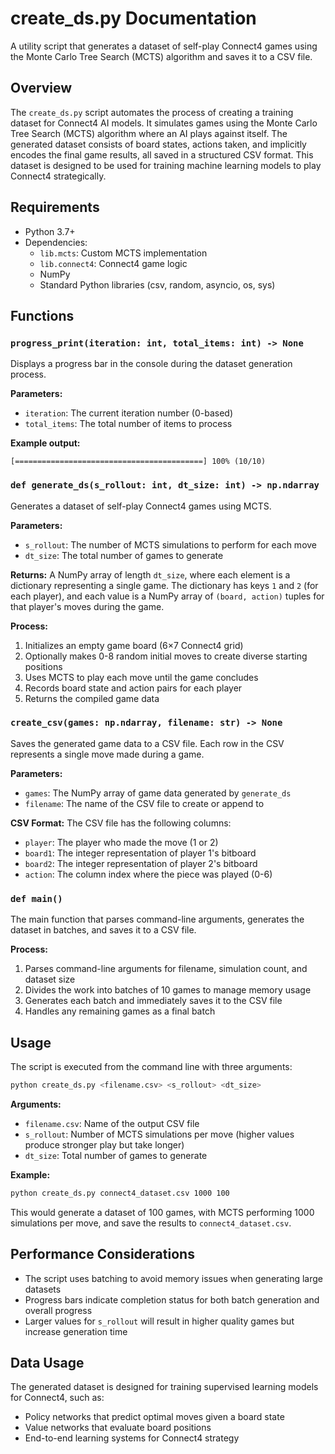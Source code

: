 # create_ds.py Documentation

A utility script that generates a dataset of self-play Connect4 games using the Monte Carlo Tree Search (MCTS) algorithm and saves it to a CSV file.

## Overview

The `create_ds.py` script automates the process of creating a training dataset for Connect4 AI models. It simulates games using the Monte Carlo Tree Search (MCTS) algorithm where an AI plays against itself. The generated dataset consists of board states, actions taken, and implicitly encodes the final game results, all saved in a structured CSV format. This dataset is designed to be used for training machine learning models to play Connect4 strategically.

## Requirements

- Python 3.7+
- Dependencies:
  - `lib.mcts`: Custom MCTS implementation
  - `lib.connect4`: Connect4 game logic
  - NumPy
  - Standard Python libraries (csv, random, asyncio, os, sys)

## Functions

### `progress_print(iteration: int, total_items: int) -> None`

Displays a progress bar in the console during the dataset generation process.

**Parameters:**
- `iteration`: The current iteration number (0-based)
- `total_items`: The total number of items to process

**Example output:**
```
[==========================================] 100% (10/10)
```

### `def generate_ds(s_rollout: int, dt_size: int) -> np.ndarray`

Generates a dataset of self-play Connect4 games using MCTS.

**Parameters:**
- `s_rollout`: The number of MCTS simulations to perform for each move
- `dt_size`: The total number of games to generate

**Returns:**
A NumPy array of length `dt_size`, where each element is a dictionary representing a single game. The dictionary has keys `1` and `2` (for each player), and each value is a NumPy array of `(board, action)` tuples for that player's moves during the game.

**Process:**
1. Initializes an empty game board (6×7 Connect4 grid)
2. Optionally makes 0-8 random initial moves to create diverse starting positions
3. Uses MCTS to play each move until the game concludes
4. Records board state and action pairs for each player
5. Returns the compiled game data

### `create_csv(games: np.ndarray, filename: str) -> None`

Saves the generated game data to a CSV file. Each row in the CSV represents a single move made during a game.

**Parameters:**
- `games`: The NumPy array of game data generated by `generate_ds`
- `filename`: The name of the CSV file to create or append to

**CSV Format:**
The CSV file has the following columns:
- `player`: The player who made the move (1 or 2)
- `board1`: The integer representation of player 1's bitboard
- `board2`: The integer representation of player 2's bitboard
- `action`: The column index where the piece was played (0-6)

### `def main()`

The main function that parses command-line arguments, generates the dataset in batches, and saves it to a CSV file.

**Process:**
1. Parses command-line arguments for filename, simulation count, and dataset size
2. Divides the work into batches of 10 games to manage memory usage
3. Generates each batch and immediately saves it to the CSV file
4. Handles any remaining games as a final batch

## Usage

The script is executed from the command line with three arguments:

```bash
python create_ds.py <filename.csv> <s_rollout> <dt_size>
```

**Arguments:**
- `filename.csv`: Name of the output CSV file
- `s_rollout`: Number of MCTS simulations per move (higher values produce stronger play but take longer)
- `dt_size`: Total number of games to generate

**Example:**
```bash
python create_ds.py connect4_dataset.csv 1000 100
```
This would generate a dataset of 100 games, with MCTS performing 1000 simulations per move, and save the results to `connect4_dataset.csv`.

## Performance Considerations

- The script uses batching to avoid memory issues when generating large datasets
- Progress bars indicate completion status for both batch generation and overall progress
- Larger values for `s_rollout` will result in higher quality games but increase generation time

## Data Usage

The generated dataset is designed for training supervised learning models for Connect4, such as:
- Policy networks that predict optimal moves given a board state
- Value networks that evaluate board positions
- End-to-end learning systems for Connect4 strategy
